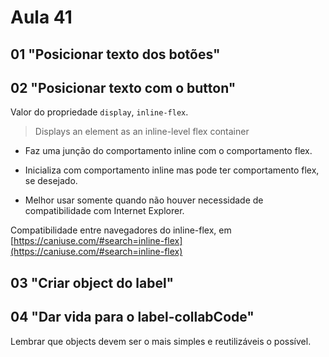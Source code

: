 # Aula 41

## 01 "Posicionar texto dos botões"

## 02 "Posicionar texto com o button"

Valor do propriedade `display`, `inline-flex`.

> Displays an element as an inline-level flex container

- Faz uma junção do comportamento inline com o comportamento flex.

- Inicializa com comportamento inline mas pode ter comportamento flex, se desejado.

- Melhor usar somente quando não houver necessidade de compatibilidade com Internet Explorer.

Compatibilidade entre navegadores do inline-flex, em [https://caniuse.com/#search=inline-flex](https://caniuse.com/#search=inline-flex)

## 03 "Criar object do label"

## 04 "Dar vida para o label-collabCode"

Lembrar que objects devem ser o mais simples e reutilizáveis o possível.